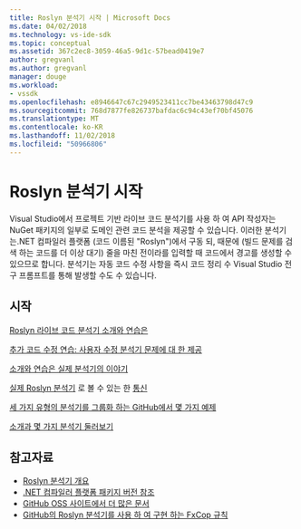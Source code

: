```yaml
---
title: Roslyn 분석기 시작 | Microsoft Docs
ms.date: 04/02/2018
ms.technology: vs-ide-sdk
ms.topic: conceptual
ms.assetid: 367c2ec8-3059-46a5-9d1c-57bead0419e7
author: gregvanl
ms.author: gregvanl
manager: douge
ms.workload:
- vssdk
ms.openlocfilehash: e8946647c67c2949523411cc7be43463798d47c9
ms.sourcegitcommit: 768d7877fe826737bafdac6c94c43ef70bf45076
ms.translationtype: MT
ms.contentlocale: ko-KR
ms.lasthandoff: 11/02/2018
ms.locfileid: "50966806"
---
```

# <a name="get-started-with-roslyn-analyzers"></a>Roslyn 분석기 시작

Visual Studio에서 프로젝트 기반 라이브 코드 분석기를 사용 하 여 API 작성자는 NuGet 패키지의 일부로 도메인 관련 코드 분석을 제공할 수 있습니다. 이러한 분석기는.NET 컴파일러 플랫폼 (코드 이름된 "Roslyn")에서 구동 되, 때문에 (빌드 문제를 검색 하는 코드를 더 이상 대기) 줄을 마친 전이라를 입력할 때 코드에서 경고를 생성할 수 있으므로 합니다. 분석기는 자동 코드 수정 사항을 즉시 코드 정리 수 Visual Studio 전구 프롬프트를 통해 발생할 수도 수 있습니다.

## <a name="get-started"></a>시작

[Roslyn 라이브 코드 분석기 소개와 연습은](https://msdn.microsoft.com/magazine/dn879356.aspx)

[추가 코드 수정 연습: 사용자 수정 분석기 문제에 대 한 제공](https://msdn.microsoft.com/magazine/dn904670.aspx)

[소개와 연습은 실제 분석기의 이야기](https://channel9.msdn.com/events/Build/2015/3-725)

[실제 Roslyn 분석기](../extensibility/roslyn-analyzers-and-code-aware-library-for-immutablearrays.md) 로 볼 수 있는 한 [통신](https://channel9.msdn.com/events/Build/2015/3-725)

[세 가지 유형의 분석기를 그룹화 하는 GitHub에서 몇 가지 예제](https://github.com/dotnet/roslyn/blob/master/docs/analyzers/Analyzer%20Samples.md)

[소개과 몇 가지 분석기 둘러보기](https://channel9.msdn.com/Events/dotnetConf/2015/NET-Compiler-Platform-Roslyn-Analyzers-and-the-Rise-of-Code-Aware-Libraries)

## <a name="see-also"></a>참고자료

- [Roslyn 분석기 개요](../code-quality/roslyn-analyzers-overview.md)
- [.NET 컴파일러 플랫폼 패키지 버전 참조](roslyn-version-support.md)
- [GitHub OSS 사이트에서 더 많은 문서](https://github.com/dotnet/roslyn/tree/master/docs/analyzers)
- [GitHub의 Roslyn 분석기를 사용 하 여 구현 하는 FxCop 규칙](https://github.com/dotnet/roslyn/tree/master/src/Diagnostics/FxCop)
